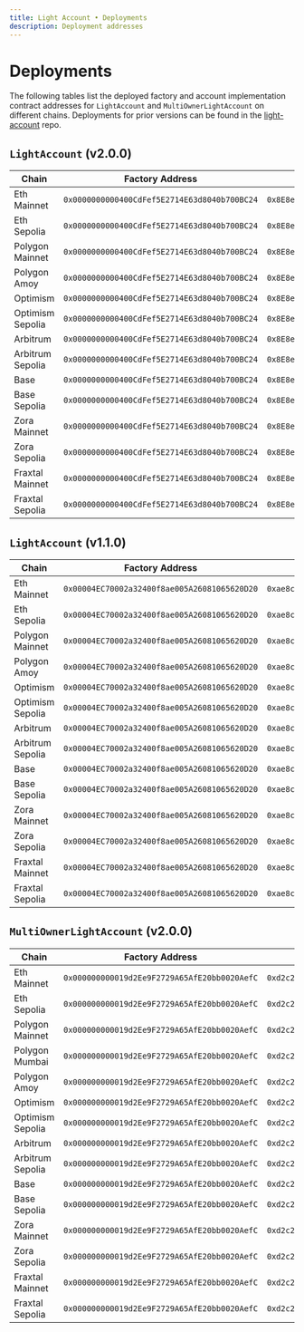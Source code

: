 ```yaml
---
title: Light Account • Deployments
description: Deployment addresses
---
```



# Deployments

The following tables list the deployed factory and account implementation contract addresses for `LightAccount` and `MultiOwnerLightAccount` on different chains. Deployments for prior versions can be found in the [light-account](https://github.com/alchemyplatform/light-account/tree/develop/deployments) repo.

## `LightAccount` (v2.0.0)

| Chain            | Factory Address                              | Account Implementation                       |
| ---------------- | -------------------------------------------- | -------------------------------------------- |
| Eth Mainnet      | `0x0000000000400CdFef5E2714E63d8040b700BC24` | `0x8E8e658E22B12ada97B402fF0b044D6A325013C7` |
| Eth Sepolia      | `0x0000000000400CdFef5E2714E63d8040b700BC24` | `0x8E8e658E22B12ada97B402fF0b044D6A325013C7` |
| Polygon Mainnet  | `0x0000000000400CdFef5E2714E63d8040b700BC24` | `0x8E8e658E22B12ada97B402fF0b044D6A325013C7` |
| Polygon Amoy     | `0x0000000000400CdFef5E2714E63d8040b700BC24` | `0x8E8e658E22B12ada97B402fF0b044D6A325013C7` |
| Optimism         | `0x0000000000400CdFef5E2714E63d8040b700BC24` | `0x8E8e658E22B12ada97B402fF0b044D6A325013C7` |
| Optimism Sepolia | `0x0000000000400CdFef5E2714E63d8040b700BC24` | `0x8E8e658E22B12ada97B402fF0b044D6A325013C7` |
| Arbitrum         | `0x0000000000400CdFef5E2714E63d8040b700BC24` | `0x8E8e658E22B12ada97B402fF0b044D6A325013C7` |
| Arbitrum Sepolia | `0x0000000000400CdFef5E2714E63d8040b700BC24` | `0x8E8e658E22B12ada97B402fF0b044D6A325013C7` |
| Base             | `0x0000000000400CdFef5E2714E63d8040b700BC24` | `0x8E8e658E22B12ada97B402fF0b044D6A325013C7` |
| Base Sepolia     | `0x0000000000400CdFef5E2714E63d8040b700BC24` | `0x8E8e658E22B12ada97B402fF0b044D6A325013C7` |
| Zora Mainnet     | `0x0000000000400CdFef5E2714E63d8040b700BC24` | `0x8E8e658E22B12ada97B402fF0b044D6A325013C7` |
| Zora Sepolia     | `0x0000000000400CdFef5E2714E63d8040b700BC24` | `0x8E8e658E22B12ada97B402fF0b044D6A325013C7` |
| Fraxtal Mainnet  | `0x0000000000400CdFef5E2714E63d8040b700BC24` | `0x8E8e658E22B12ada97B402fF0b044D6A325013C7` |
| Fraxtal Sepolia  | `0x0000000000400CdFef5E2714E63d8040b700BC24` | `0x8E8e658E22B12ada97B402fF0b044D6A325013C7` |

## `LightAccount` (v1.1.0)

| Chain            | Factory Address                              | Account Implementation                       |
| ---------------- | -------------------------------------------- | -------------------------------------------- |
| Eth Mainnet      | `0x00004EC70002a32400f8ae005A26081065620D20` | `0xae8c656ad28F2B59a196AB61815C16A0AE1c3cba` |
| Eth Sepolia      | `0x00004EC70002a32400f8ae005A26081065620D20` | `0xae8c656ad28F2B59a196AB61815C16A0AE1c3cba` |
| Polygon Mainnet  | `0x00004EC70002a32400f8ae005A26081065620D20` | `0xae8c656ad28F2B59a196AB61815C16A0AE1c3cba` |
| Polygon Amoy     | `0x00004EC70002a32400f8ae005A26081065620D20` | `0xae8c656ad28F2B59a196AB61815C16A0AE1c3cba` |
| Optimism         | `0x00004EC70002a32400f8ae005A26081065620D20` | `0xae8c656ad28F2B59a196AB61815C16A0AE1c3cba` |
| Optimism Sepolia | `0x00004EC70002a32400f8ae005A26081065620D20` | `0xae8c656ad28F2B59a196AB61815C16A0AE1c3cba` |
| Arbitrum         | `0x00004EC70002a32400f8ae005A26081065620D20` | `0xae8c656ad28F2B59a196AB61815C16A0AE1c3cba` |
| Arbitrum Sepolia | `0x00004EC70002a32400f8ae005A26081065620D20` | `0xae8c656ad28F2B59a196AB61815C16A0AE1c3cba` |
| Base             | `0x00004EC70002a32400f8ae005A26081065620D20` | `0xae8c656ad28F2B59a196AB61815C16A0AE1c3cba` |
| Base Sepolia     | `0x00004EC70002a32400f8ae005A26081065620D20` | `0xae8c656ad28F2B59a196AB61815C16A0AE1c3cba` |
| Zora Mainnet     | `0x00004EC70002a32400f8ae005A26081065620D20` | `0xae8c656ad28F2B59a196AB61815C16A0AE1c3cba` |
| Zora Sepolia     | `0x00004EC70002a32400f8ae005A26081065620D20` | `0xae8c656ad28F2B59a196AB61815C16A0AE1c3cba` |
| Fraxtal Mainnet  | `0x00004EC70002a32400f8ae005A26081065620D20` | `0xae8c656ad28F2B59a196AB61815C16A0AE1c3cba` |
| Fraxtal Sepolia  | `0x00004EC70002a32400f8ae005A26081065620D20` | `0xae8c656ad28F2B59a196AB61815C16A0AE1c3cba` |

## `MultiOwnerLightAccount` (v2.0.0)

| Chain            | Factory Address                              | Account Implementation                       |
| ---------------- | -------------------------------------------- | -------------------------------------------- |
| Eth Mainnet      | `0x000000000019d2Ee9F2729A65AfE20bb0020AefC` | `0xd2c27F9eE8E4355f71915ffD5568cB3433b6823D` |
| Eth Sepolia      | `0x000000000019d2Ee9F2729A65AfE20bb0020AefC` | `0xd2c27F9eE8E4355f71915ffD5568cB3433b6823D` |
| Polygon Mainnet  | `0x000000000019d2Ee9F2729A65AfE20bb0020AefC` | `0xd2c27F9eE8E4355f71915ffD5568cB3433b6823D` |
| Polygon Mumbai   | `0x000000000019d2Ee9F2729A65AfE20bb0020AefC` | `0xd2c27F9eE8E4355f71915ffD5568cB3433b6823D` |
| Polygon Amoy     | `0x000000000019d2Ee9F2729A65AfE20bb0020AefC` | `0xd2c27F9eE8E4355f71915ffD5568cB3433b6823D` |
| Optimism         | `0x000000000019d2Ee9F2729A65AfE20bb0020AefC` | `0xd2c27F9eE8E4355f71915ffD5568cB3433b6823D` |
| Optimism Sepolia | `0x000000000019d2Ee9F2729A65AfE20bb0020AefC` | `0xd2c27F9eE8E4355f71915ffD5568cB3433b6823D` |
| Arbitrum         | `0x000000000019d2Ee9F2729A65AfE20bb0020AefC` | `0xd2c27F9eE8E4355f71915ffD5568cB3433b6823D` |
| Arbitrum Sepolia | `0x000000000019d2Ee9F2729A65AfE20bb0020AefC` | `0xd2c27F9eE8E4355f71915ffD5568cB3433b6823D` |
| Base             | `0x000000000019d2Ee9F2729A65AfE20bb0020AefC` | `0xd2c27F9eE8E4355f71915ffD5568cB3433b6823D` |
| Base Sepolia     | `0x000000000019d2Ee9F2729A65AfE20bb0020AefC` | `0xd2c27F9eE8E4355f71915ffD5568cB3433b6823D` |
| Zora Mainnet     | `0x000000000019d2Ee9F2729A65AfE20bb0020AefC` | `0xd2c27F9eE8E4355f71915ffD5568cB3433b6823D` |
| Zora Sepolia     | `0x000000000019d2Ee9F2729A65AfE20bb0020AefC` | `0xd2c27F9eE8E4355f71915ffD5568cB3433b6823D` |
| Fraxtal Mainnet  | `0x000000000019d2Ee9F2729A65AfE20bb0020AefC` | `0xd2c27F9eE8E4355f71915ffD5568cB3433b6823D` |
| Fraxtal Sepolia  | `0x000000000019d2Ee9F2729A65AfE20bb0020AefC` | `0xd2c27F9eE8E4355f71915ffD5568cB3433b6823D` |
